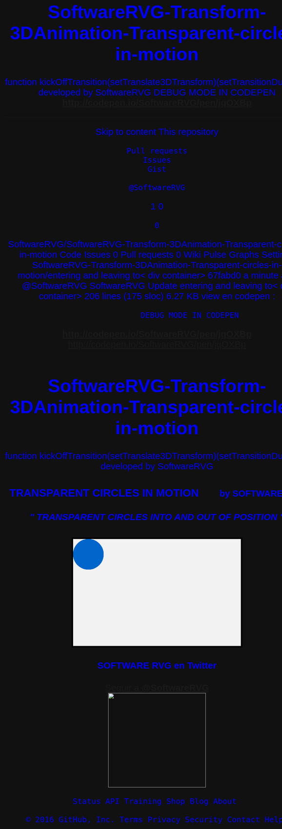 # SoftwareRVG-Transform-3DAnimation-Transparent-circles-in-motion
function kickOffTransition(setTranslate3DTransform)(setTransitionDuration) developed by SoftwareRVG
                   DEBUG MODE IN CODEPEN 
**<a href="http://codepen.io/SoftwareRVG/pen/jqOXBp">http://codepen.io/SoftwareRVG/pen/jqOXBp </a>**

--------------------------------------------------------------------------------------------------------------------------------


Skip to content
This repository

    Pull requests
    Issues
    Gist

    @SoftwareRVG

1
0

    0

SoftwareRVG/SoftwareRVG-Transform-3DAnimation-Transparent-circles-in-motion
Code
Issues 0
Pull requests 0
Wiki
Pulse
Graphs
Settings
SoftwareRVG-Transform-3DAnimation-Transparent-circles-in-motion/entering and leaving to< div container>
67fabd0 a minute ago
@SoftwareRVG SoftwareRVG Update entering and leaving to< div container>
206 lines (175 sloc) 6.27 KB
 view en codepen :   
                  
                   DEBUG MODE IN CODEPEN 
**<a href="http://codepen.io/SoftwareRVG/pen/jqOXBp">http://codepen.io/SoftwareRVG/pen/jqOXBp </a>**
http://codepen.io/SoftwareRVG/pen/jqOXBp

# SoftwareRVG-Transform-3DAnimation-Transparent-circles-in-motion
function kickOffTransition(setTranslate3DTransform)(setTransitionDuration) developed by SoftwareRVG
<!DOCTYPE html>
<html lang="en">
  <head>
    <meta charset="utf-8">
	<meta name="generator" content="Software RVG HTML Editor (www.software-rvg.com)">
    <meta name="dcterms.created" content="Do., 28 feb. 2016 21:29:24 GMT">
	<meta name="description" content="Software RVG advanced designs_transparent circles into and out of position_Translate3d_Transform_element ">
	<meta name="keywords" content="Software RVG,Advanced designs,transparent circles into and out of position,css3,html5,software RVG designs,translate 3d">
    <title>SOFTWARE RVG Advanced Designs,"transparent circles into and out of position"</title>
  <style type="text/css">    
    <!--
	body {
      color:#E91414;
      background-color:#111111;
      background-image:url('Background Image');
      background-repeat:no-repeat; width:1000px;
  margin-left:auto;
  margin-right:auto;
  font-family: "Arial", sans-serif;
  color:blue;
  text-align:center;
  font-size:30px;
}
    } .header {
  width:500px;
  margin-left:auto;
  margin-right:auto;
  font-family: "Arial", sans-serif;
  color:blue;
  text-align:center;
  font-size:30px;
}

.header h3 {
color:blue;
  opacity:0.9;
}

.header small {
color:red;
  opacity:0.9;
  font-size:20px;
}


<style>
body {
	background-color: #FFF;
	margin: 30px;
	margin-top: 10px;
}
#box {  margin-left:auto;
  margin-right:auto;
	width: 550px;
	height: 350px;
	border: 5px black solid;
	overflow: hidden;
	background-color: #F2F2F2;
}
#contentContainer {
	position:   margin-left:auto;
  margin-right:auto;;
}
.thing {
	transition-property: transform;
	transition-timing-function: ease-in-out;
	position: absolute;
	width: 100px;
	height: 100px;
	border-radius: 50px;
	background-color: #0066CC;
	opacity: .5;
}

</style>
</head>
<div class="header">
  <h3><strong>TRANSPARENT CIRCLES IN MOTION </strong>&nbsp;&nbsp;&nbsp;&nbsp;&nbsp;&nbsp;<small>by SOFTWARE RVG</small></h3>
</div>
<div><h5>" TRANSPARENT CIRCLES INTO AND OUT OF POSITION "</h5></div>

<body>
<div id="box">
	<div id="contentContainer">
		<div class="thing"></div>
		<div class="thing"></div>
		<div class="thing"></div>
		<div class="thing"></div>
		<div class="thing"></div>
		<div class="thing"></div>
		<div class="thing"></div>
		<div class="thing"></div>
		<div class="thing"></div>
		<div class="thing"></div>
		<div class="thing"></div>
		<div class="thing"></div>
		<div class="thing"></div>						
	</div>
</div>

<script src="//www.kirupa.com/html5/examples/js/prefixfree.min.js"></script>
<script>
var theThings = document.querySelectorAll(".thing");

var transitionDurations = ["transitionDuration", "msTransitionDuration", "webkitTransitionDuration", "mozTransitionDuration", "oTransitionDuration"];
var transitionDurationProperty = getSupportedPropertyName(transitionDurations);

var transforms = ["transform", "msTransform", "webkitTransform", "mozTransform", "oTransform"];
var transformProperty = getSupportedPropertyName(transforms);

function setInitialProperties() {
	for (var i = 0; i < theThings.length; i++) {
		var theThing = theThings[i];

		var circleSize = Math.round(30 + Math.random() * 150);
		
		theThing.style.width = circleSize + "px";
		theThing.style.height = circleSize + "px";
		theThing.style.borderRadius = .5 * circleSize + "px";
		theThing.style.opacity = .1 + Math.random() * .5;

		setTranslate3DTransform(theThing);	
	}
	setTimeout(kickOffTransition, 100);
}
setInitialProperties();


function kickOffTransition() {
	for (var i = 0; i < theThings.length; i++) {
		var theThing = theThings[i];
		
		theThing.addEventListener("transitionend", updatePosition, false);
		theThing.addEventListener("webkitTransitionEnd", updatePosition, false);
		theThing.addEventListener("mozTransitionEnd", updatePosition, false);
		theThing.addEventListener("msTransitionEnd", updatePosition, false);
		theThing.addEventListener("oTransitionEnd", updatePosition, false);
		
		setTranslate3DTransform(theThing);
		setTransitionDuration(theThing);
	}
}

function updatePosition(e) {
	var theThing = e.currentTarget;
	
	if (e.propertyName.indexOf("transform") != -1) {
		setTranslate3DTransform(theThing);
		setTransitionDuration(theThing);
	}
}

function getRandomXPosition() {
	return Math.round(-50 + Math.random() * 650);
}

function getRandomYPosition() {
	return Math.round(-50 + Math.random() * 400);
}

function getRandomDuration() {
	return (.5 + Math.random() * 3) + "s";
}

function getSupportedPropertyName(properties) {
    for (var i = 0; i < properties.length; i++) {
        if (typeof document.body.style[properties[i]] != "undefined") {
            return properties[i];
        }
    }
    return null;
}

function setTranslate3DTransform(element) {
	element.style[transformProperty] = "translate3d(" + getRandomXPosition() + "px" + ", " + getRandomYPosition() + "px" + ", 0)";
}

function setTransitionDuration(element) {
	if (transitionDurationProperty) {
		element.style[transitionDurationProperty] = getRandomDuration();
	}
}
</script><div class="footer">
  <h4>SOFTWARE RVG en Twitter</h4>
  <div class="img">
    <a href="https://twitter.com/intent/follow?original_referer=https%3A%2F%2Fstatic.parastorage.com%2Fservices%2Fsanta%2F1.1149.21%2Fstatic%2Fexternal%2Ftwitter.html%3Falign%3Dleft%26compId%3Dcomp-ieykc65q%26href%3Dhttps%253A%252F%252Ftwitter.com%252FSoftwareRVG%26lang%3Des%26origin%3Dhttp%253A%252F%252Fwww.software-rvg.com%26screen_name%3DSoftwareRVG%26show_count%3Dtrue%26show_screen_name%3Dtrue%26widgetType%3DFOLLOW&amp;ref_src=twsrc%5Etfw&amp;region=follow_link&amp;screen_name=SoftwareRVG&amp;tw_p=followbutton" title="Sigue a Rober113 (@SoftwareRVG) en Twitter" id="follow-button" class="btn"><i></i><span class="label" id="l">Seguir a <b>@SoftwareRVG</b></span></a>
	<div class="byline">
      <img src="https://3.bp.blogspot.com/-SSIfWR01A4w/Vs9bJ91mJhI/AAAAAAAAB9I/qEnEqQWJRig/s320/SOFTWARE%2BRVG-Icon%2Bapp.jpg" height="309" border="0" width="320">
    </a>
    
  </div>
</div>

<script src="//codepen.io/assets/editor/live/css_live_reload_init.js"></script>

  </body>
</html>

    Status API Training Shop Blog About 

    © 2016 GitHub, Inc. Terms Privacy Security Contact Help 

